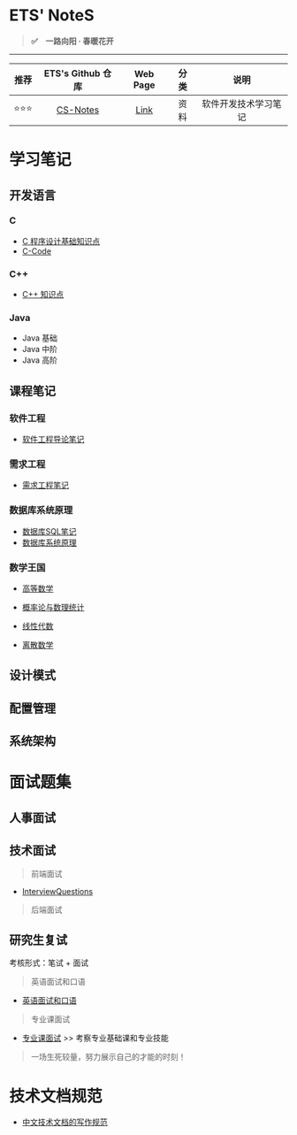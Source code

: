 # ETS' NoteS

> **:white_check_mark:　一路向阳 · 春暖花开**

------

| 推荐 |                 ETS's Github 仓库                  |                   Web Page                    | 分类 |         说明         |
| :--: | :------------------------------------------------: | :-------------------------------------------: | :--: | :------------------: |
| ⭐⭐⭐  | [CS-Notes](https://github.com/wugenqiang/CS-Notes) | [Link](https://wugenqiang.github.io/CS-Notes) | 资料 | 软件开发技术学习笔记 |



# 学习笔记

## 开发语言

### C

* [C 程序设计基础知识点](C/C-Notes.md)       
* [C-Code](C/C-Code.md)

### C++

* [C++ 知识点](C++/C++Notes.md)

### Java

* Java 基础
* Java 中阶
* Java 高阶



## 课程笔记

### 软件工程

* [软件工程导论笔记](course/软件工程笔记.md)

### 需求工程

* [需求工程笔记](course/需求工程笔记.md)

### 数据库系统原理

* [数据库SQL笔记](course/数据库SQL笔记.md)
* [数据库系统原理](course/数据库系统原理.md)

### 数学王国

* [高等数学](course/高数复习.md)

* [概率论与数理统计](course/概率论与数理统计.md)
* [线性代数](course/线性代数.md)
* [离散数学](course/离散数学笔记.md)

## 设计模式





## 配置管理



## 系统架构



# 面试题集

## 人事面试



## 技术面试

> 前端面试

* [InterviewQuestions](InterviewQuestions/前端面试题.md)

> 后端面试





## 研究生复试

考核形式：笔试 + 面试

> 英语面试和口语

* [英语面试和口语](PostgraduateExam/英语面试和口语.md)

> 专业课面试

* [专业课面试](PostgraduateExam/专业课面试.md)    >>  考察专业基础课和专业技能

> 一场生死较量，努力展示自己的才能的时刻！

# 技术文档规范

* [中文技术文档的写作规范](document/document-style.md)

